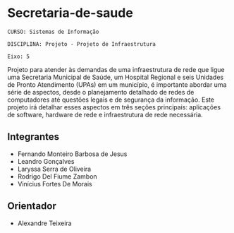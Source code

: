 # Secretaria-de-saude

`CURSO: Sistemas de Informação`

`DISCIPLINA: Projeto - Projeto de Infraestrutura`

`Eixo: 5`

Projeto para atender às demandas de uma infraestrutura de rede que ligue uma Secretaria Municipal de Saúde, um Hospital Regional e seis Unidades de Pronto Atendimento (UPAs) em um município, é importante abordar uma série de aspectos, desde o planejamento detalhado de redes de computadores até questões legais e de segurança da informação. Este projeto irá detalhar esses aspectos em três seções principais: aplicações de software, hardware de rede e infraestrutura de rede necessária.

## Integrantes

* Fernando Monteiro Barbosa de Jesus
* Leandro Gonçalves
* Laryssa Serra de Oliveira
* Rodrigo Del Fiume Zambon
* Vinícius Fortes De Morais

## Orientador

* Alexandre Teixeira


